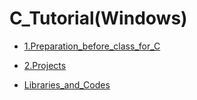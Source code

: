 # C_Tutorial(Windows)

* [1.Preparation_before_class_for_C](1.Preparation_before_class_for_C/How_to_download_Arduino_Drivers_and_Libraries.md)

* [2.Projects](Projects.md)

* [Libraries_and_Codes](./Libraries_and_Codes.zip)








